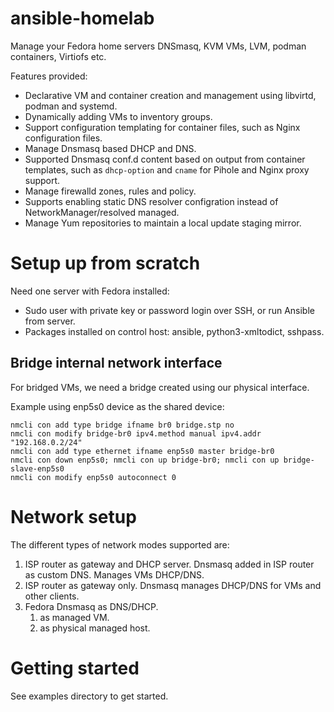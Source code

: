 # ansible-homelab
Manage your Fedora home servers DNSmasq, KVM VMs, LVM, podman containers, Virtiofs etc.

Features provided:
* Declarative VM and container creation and management using libvirtd, podman and systemd.
* Dynamically adding VMs to inventory groups.
* Support configuration templating for container files, such as Nginx configuration files.
* Manage Dnsmasq based DHCP and DNS.
* Supported Dnsmasq conf.d content based on output from container templates, such as `dhcp-option` and `cname` for Pihole and Nginx proxy support.
* Manage firewalld zones, rules and policy.
* Supports enabling static DNS resolver configration instead of NetworkManager/resolved managed. 
* Manage Yum repositories to maintain a local update staging mirror.

# Setup up from scratch

Need one server with Fedora installed:

* Sudo user with private key or password login over SSH, or run Ansible from server.
* Packages installed on control host: ansible, python3-xmltodict, sshpass.

## Bridge internal network interface
For bridged VMs, we need a bridge created using our physical interface.

Example using enp5s0 device as the shared device:
```
nmcli con add type bridge ifname br0 bridge.stp no
nmcli con modify bridge-br0 ipv4.method manual ipv4.addr "192.168.0.2/24"
nmcli con add type ethernet ifname enp5s0 master bridge-br0
nmcli con down enp5s0; nmcli con up bridge-br0; nmcli con up bridge-slave-enp5s0
nmcli con modify enp5s0 autoconnect 0
```

# Network setup
The different types of network modes supported are:
1. ISP router as gateway and DHCP server. Dnsmasq added in ISP router as custom DNS. Manages VMs DHCP/DNS. 
2. ISP router as gateway only. Dnsmasq manages DHCP/DNS for VMs and other clients.
3. Fedora Dnsmasq as DNS/DHCP.
   1. as managed VM.
   2. as physical managed host.

# Getting started
See examples directory to get started.
